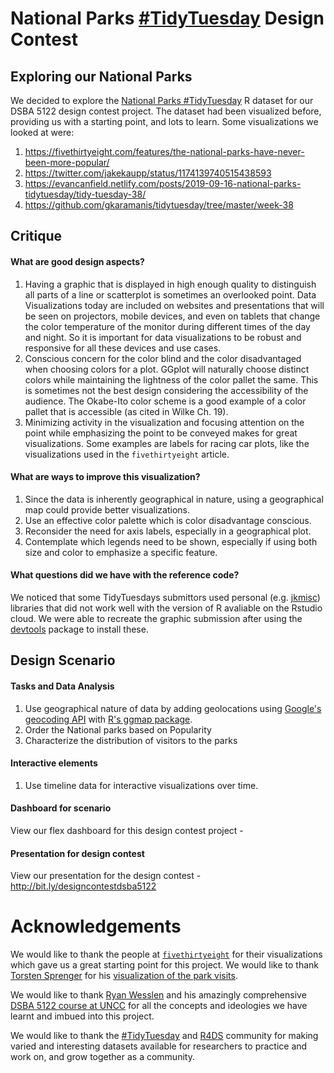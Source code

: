 # National Parks [#TidyTuesday](https://github.com/rfordatascience/tidytuesday) Design Contest

## Exploring our National Parks
We decided to explore the [National Parks #TidyTuesday](https://github.com/rfordatascience/tidytuesday/tree/master/data/2019/2019-09-17) R dataset for our DSBA 5122 design contest project. The dataset had been visualized before, providing us with a starting point, and lots to learn. Some visualizations we looked at were:
1. https://fivethirtyeight.com/features/the-national-parks-have-never-been-more-popular/
2. https://twitter.com/jakekaupp/status/1174139740515438593
3. https://evancanfield.netlify.com/posts/2019-09-16-national-parks-tidytuesday/tidy-tuesday-38/
4. https://github.com/gkaramanis/tidytuesday/tree/master/week-38

## Critique
#### What are good design aspects?
1. Having a graphic that is displayed in high enough quality to distinguish all parts of a line or scatterplot is sometimes an overlooked point. Data Visualizations today are included on websites and presentations that will be seen on projectors, mobile devices, and even on tablets that change the color temperature of the monitor during different times of the day and night. So it is important for data visualizations to be robust and responsive for all these devices and use cases.
2. Conscious concern for the color blind and the color disadvantaged when choosing colors for a plot. GGplot will naturally choose distinct colors while maintaining the lightness of the color pallet the same. This is sometimes not the best design considering the accessibility of the audience. The Okabe-Ito color scheme is a good example of a color pallet that is accessible (as cited in Wilke Ch. 19).
3. Minimizing activity in the visualization and focusing attention on the point while emphasizing the point to be conveyed makes for great visualizations. Some examples are labels for racing car plots, like the visualizations used in the `fivethirtyeight` article.

#### What are ways to improve this visualization?
1. Since the data is inherently geographical in nature, using a geographical map could provide better visualizations.
2. Use an effective color palette which is color disadvantage conscious.
3. Reconsider the need for axis labels, especially in a geographical plot.
4. Contemplate which legends need to be shown, especially if using both size and color to emphasize a specific feature.

#### What questions did we have with the reference code?
We noticed that some TidyTuesdays submittors used personal (e.g. [jkmisc](https://github.com/jkaupp/jkmisc)) libraries that did not work well with the version of R avaliable on the Rstudio cloud. We were able to recreate the graphic submission after using the [devtools](https://github.com/r-lib/devtools) package to install these.

## Design Scenario

#### Tasks and Data Analysis
1. Use geographical nature of data by adding geolocations using [Google's geocoding API](https://developers.google.com/maps/documentation/geocoding/start) with [R's ggmap package](https://cran.r-project.org/web/packages/ggmap/index.html).
2. Order the National parks based on Popularity
3. Characterize the distribution of visitors to the parks


#### Interactive elements
1. Use timeline data for interactive visualizations over time.

#### Dashboard for scenario
View our flex dashboard for this design contest project - 

#### Presentation for design contest
View our presentation for the design contest - http://bit.ly/designcontestdsba5122

# Acknowledgements
We would like to thank the people at [`fivethirtyeight`](https://fivethirtyeight.com/features/the-national-parks-have-never-been-more-popular/) for their visualizations which gave us a great starting point for this project. We would like to thank [Torsten Sprenger](https://github.com/spren9er) for his [visualization of the park visits](https://github.com/spren9er/tidytuesday/blob/master/tidytuesday_201938_national_park_visits.r).

We would like to thank [Ryan Wesslen](https://wesslen.github.io) and his amazingly comprehensive [DSBA 5122 course at UNCC](https://dsba5122.com) for all the concepts and ideologies we have learnt and imbued into this project.

We would like to thank the [#TidyTuesday](https://github.com/rfordatascience/tidytuesday) and [R4DS](https://r4ds.had.co.nz) community for making varied and interesting datasets available for researchers to practice and work on, and grow together as a community.
